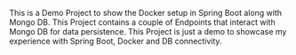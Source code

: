 This is a Demo Project to show the Docker setup in Spring Boot along with Mongo DB.
This Project contains a couple of Endpoints that interact with Mongo DB for data persistence.
This Project is just a demo to showcase my experience with Spring Boot, Docker and DB connectivity.
